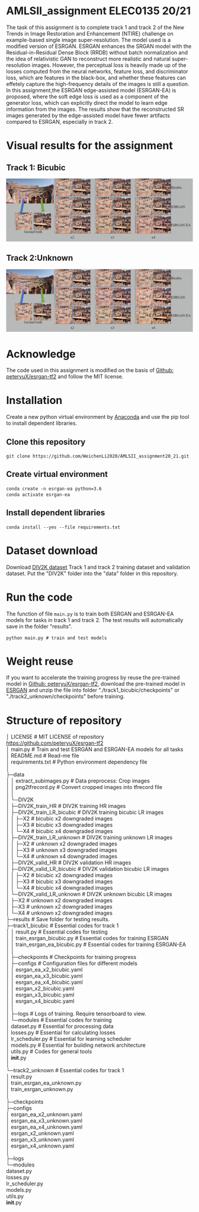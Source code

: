 # AMLSII_assignment ELEC0135 20/21 

 The task of this assignment is to complete track 1 and track 2 of the New Trends in Image Restoration and Enhancement (NTIRE) challenge on example-based single image super-resolution. The model used is a modified version of ESRGAN. ESRGAN enhances the SRGAN  model with the Residual-in-Residual Dense Block (RRDB) without batch normalization and the idea of relativistic GAN  to reconstruct more realistic and natural super-resolution images. However, the perceptual loss is heavily made up of the losses computed from the neural networks, feature loss, and discriminator loss, which are features in the black-box, and whether these features can effetely capture the high-frequency details of the images is still a question. In this assignment,the ESRGAN edge-assisted model (ESRGAN-EA) is proposed, where the soft edge loss is used as a component of the generator loss, which can explicitly direct the model to learn edge information from the images. The results show that the reconstructed SR images generated by the edge-assisted model have fewer artifacts compared to ESRGAN, especially in track 2.

# Visual results for the assignment

## Track 1: Bicubic 

![res_bic](README-imgs/res_bic.jpg)

## Track 2:Unknown

![res_unknown](README-imgs/res_unknown.jpg)

# Acknowledge

The code used in this assignment is modified on the basis of [Github: peteryuX/esrgan-tf2](https://github.com/peteryuX/esrgan-tf2) and follow the MIT license.

# Installation

Create a new python virtual environment by [Anaconda](https://www.anaconda.com/)  and use the pip tool to install dependent  libraries.

## Clone this repository

```
git clone https://github.com/WeichenLi2020/AMLSII_assignment20_21.git
```

## Create virtual environment

```
conda create -n esrgan-ea python=3.6
conda activate esrgan-ea
```

## Install dependent libraries

```
conda install --yes --file requirements.txt
```

# Dataset download

Download [DIV2K dataset](https://data.vision.ee.ethz.ch/cvl/DIV2K/) Track 1 and track 2 training dataset and validation dataset. Put the "DIV2K" folder into the "data" folder in this repository.

# Run the code

The function of file `main.py`  is to train both ESRGAN and ESRGAN-EA models for tasks in track 1 and track 2. The test results will automatically save in the folder "results".

```
python main.py # train and test models
```

# Weight reuse

If you want to accelerate the training progress by reuse the pre-trained model in [Github: peteryuX/esrgan-tf2](peteryuX/esrgan-tf2), download the pre-trained model in [ESRGAN](https://drive.google.com/file/d/1Nnob9TIAL1f6ef2C_YnS97KxM91bmE0_/view?usp=sharing) and unzip the file into folder "./track1_bicubic/checkpoints" or "./track2_unknown/checkpoints" before training.

# Structure of repository

│  LICENSE # MIT LICENSE of repository https://github.com/peteryuX/esrgan-tf2  
│  main.py # Train and test ESRGAN and ESRGAN-EA models for all tasks  
│  README.md # Read-me file  
│  requirements.txt # Python environment dependency file  
│    
├─data  
│  │  extract_subimages.py 			# Data preprocess: Crop images    
│  │  png2tfrecord.py 					  # Convert cropped images into tfrecord file    
│  │      
│  └─DIV2K  
│      ├─DIV2K_train_HR 							  # DIV2K training HR images  
│      ├─DIV2K_train_LR_bicubic 			    # DIV2K training bicubic LR images  
│      │  ├─X2 												# bicubic x2 downgraded images  
│      │  ├─X3 												# bicubic x3 downgraded images  
│      │  └─X4 												# bicubic x4 downgraded images  
│      ├─DIV2K_train_LR_unknown 		   # DIV2K training unknown LR images  
│      │  ├─X2 												# unknown x2 downgraded images  
│      │  ├─X3 												# unknown x3 downgraded images  
│      │  └─X4 												# unknown x4 downgraded images  
│      ├─DIV2K_valid_HR							  # DIV2K validation HR images  
│      ├─DIV2K_valid_LR_bicubic 				# DIV2K validation bicubic LR images  
│      │  ├─X2 												# bicubic x2 downgraded images  
│      │  ├─X3 												# bicubic x3 downgraded images  
│      │  └─X4 												# bicubic x4 downgraded images  
│      └─DIV2K_valid_LR_unknown 			# DIV2K unknown bicubic LR images  
│          ├─X2 												# unknown x2 downgraded images  
│          ├─X3 												# unknown x2 downgraded images  
│          └─X4 												# unknown x2 downgraded images  
├─results 													# Save folder for testing results.  
├─track1_bicubic # Essential codes for track 1  
│  │  result.py 											 # Essential codes for testing  
│  │  train_esrgan_bicubic.py 				  # Essential codes for training ESRGAN  
│  │  train_esrgan_ea_bicubic.py 			# Essential codes for training ESRGAN-EA  
│  │  
│  ├─checkpoints 									  # Checkpoints for training progress  
│  ├─configs 											   # Configuration files for different models  
│  │      esrgan_ea_x2_bicubic.yaml  
│  │      esrgan_ea_x3_bicubic.yaml  
│  │      esrgan_ea_x4_bicubic.yaml  
│  │      esrgan_x2_bicubic.yaml  
│  │      esrgan_x3_bicubic.yaml  
│  │      esrgan_x4_bicubic.yaml  
│  │      
│  ├─logs 													# Logs of training. Require tensorboard to view.  
│  └─modules 										    # Essential codes for training  
│          dataset.py 									  # Essential for processing data  
│          losses.py 										 # Essential for calculating losses  
│          lr_scheduler.py 							  # Essential for learning scheduler  
│          models.py 									  # Essential for building network architecture  
│          utils.py 											# Codes for general tools  
│          __init__.py  
│          
└─track2_unknown 								  # Essential codes for track 1  
    │  result.py  
    │  train_esrgan_ea_unknown.py  
    │  train_esrgan_unknown.py  
    │  
    ├─checkpoints  
    ├─configs  
    │      esrgan_ea_x2_unknown.yaml  
    │      esrgan_ea_x3_unknown.yaml  
    │      esrgan_ea_x4_unknown.yaml  
    │      esrgan_x2_unknown.yaml  
    │      esrgan_x3_unknown.yaml  
    │      esrgan_x4_unknown.yaml  
    │      
    ├─logs  
    └─modules  
            dataset.py  
            losses.py  
            lr_scheduler.py  
            models.py  
            utils.py  
            __init__.py  
            